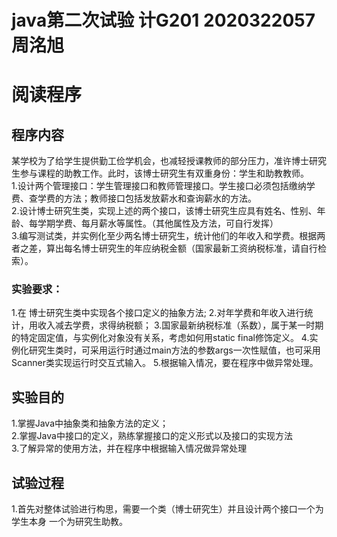 # java第二次试验  计G201 2020322057 周洺旭
# 阅读程序  
## 程序内容
某学校为了给学生提供勤工俭学机会，也减轻授课教师的部分压力，准许博士研究生参与课程的助教工作。此时，该博士研究生有双重身份：学生和助教教师。  
1.设计两个管理接口：学生管理接口和教师管理接口。学生接口必须包括缴纳学费、查学费的方法；教师接口包括发放薪水和查询薪水的方法。  
2.设计博士研究生类，实现上述的两个接口，该博士研究生应具有姓名、性别、年龄、每学期学费、每月薪水等属性。（其他属性及方法，可自行发挥）  
3.编写测试类，并实例化至少两名博士研究生，统计他们的年收入和学费。根据两者之差，算出每名博士研究生的年应纳税金额（国家最新工资纳税标准，请自行检索）。  
### 实验要求：  
1.在 博士研究生类中实现各个接口定义的抽象方法;
2.对年学费和年收入进行统计，用收入减去学费，求得纳税额；
3.国家最新纳税标准（系数），属于某一时期的特定固定值，与实例化对象没有关系，考虑如何用static  final修饰定义。
4.实例化研究生类时，可采用运行时通过main方法的参数args一次性赋值，也可采用Scanner类实现运行时交互式输入。
5.根据输入情况，要在程序中做异常处理。
## 实验目的  
1.掌握Java中抽象类和抽象方法的定义；   
2.掌握Java中接口的定义，熟练掌握接口的定义形式以及接口的实现方法  
3.了解异常的使用方法，并在程序中根据输入情况做异常处理  
## 试验过程
1.首先对整体试验进行构思，需要一个类（博士研究生）并且设计两个接口一个为学生本身 一个为研究生助教。
